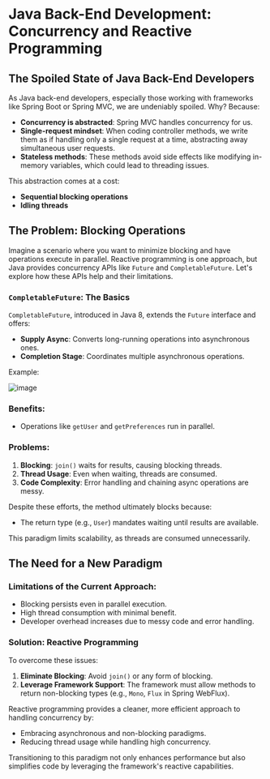 


# Java Back-End Development: Concurrency and Reactive Programming

## The Spoiled State of Java Back-End Developers

As Java back-end developers, especially those working with frameworks like Spring Boot or Spring MVC, we are undeniably spoiled. Why? Because:

- **Concurrency is abstracted**: Spring MVC handles concurrency for us.
- **Single-request mindset**: When coding controller methods, we write them as if handling only a single request at a time, abstracting away simultaneous user requests.
- **Stateless methods**: These methods avoid side effects like modifying in-memory variables, which could lead to threading issues.

This abstraction comes at a cost: 

- **Sequential blocking operations**
- **Idling threads**

## The Problem: Blocking Operations

Imagine a scenario where you want to minimize blocking and have operations execute in parallel. Reactive programming is one approach, but Java provides concurrency APIs like `Future` and `CompletableFuture`. Let's explore how these APIs help and their limitations.

### `CompletableFuture`: The Basics

`CompletableFuture`, introduced in Java 8, extends the `Future` interface and offers:

- **Supply Async**: Converts long-running operations into asynchronous ones.
- **Completion Stage**: Coordinates multiple asynchronous operations.

Example:

![image](https://github.com/user-attachments/assets/3dc6c6b0-32b0-48b6-a573-734d3768773a)

### Benefits:
- Operations like `getUser` and `getPreferences` run in parallel.

### Problems:
1. **Blocking**: `join()` waits for results, causing blocking threads.
2. **Thread Usage**: Even when waiting, threads are consumed.
3. **Code Complexity**: Error handling and chaining async operations are messy.

Despite these efforts, the method ultimately blocks because:

- The return type (e.g., `User`) mandates waiting until results are available.

This paradigm limits scalability, as threads are consumed unnecessarily.

## The Need for a New Paradigm

### Limitations of the Current Approach:
- Blocking persists even in parallel execution.
- High thread consumption with minimal benefit.
- Developer overhead increases due to messy code and error handling.

### Solution: Reactive Programming
To overcome these issues:
1. **Eliminate Blocking**: Avoid `join()` or any form of blocking.
2. **Leverage Framework Support**: The framework must allow methods to return non-blocking types (e.g., `Mono`, `Flux` in Spring WebFlux).

Reactive programming provides a cleaner, more efficient approach to handling concurrency by:

- Embracing asynchronous and non-blocking paradigms.
- Reducing thread usage while handling high concurrency.

Transitioning to this paradigm not only enhances performance but also simplifies code by leveraging the framework's reactive capabilities.
